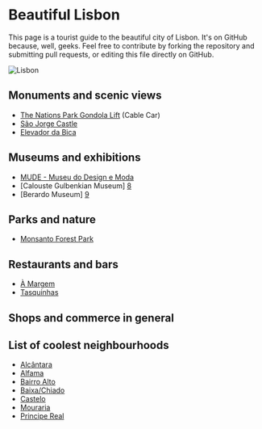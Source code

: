 # Beautiful Lisbon

This page is a tourist guide to the beautiful city of Lisbon. It's on GitHub because, well, geeks. Feel free to contribute by forking the repository and submitting pull requests, or editing this file
 directly on GitHub.
 
![Lisbon](https://upload.wikimedia.org/wikipedia/commons/thumb/4/44/CastleSaintGeorge.jpg/2880px-CastleSaintGeorge.jpg)

## Monuments and scenic views

* [The Nations Park Gondola Lift][3] (Cable Car)
* [São Jorge Castle][4]
* [Elevador da Bica][5]

## Museums and exhibitions

* [MUDE - Museu do Design e Moda][1]
* [Calouste Gulbenkian Museum] [8]
* [Berardo Museum] [9]

## Parks and nature

* [Monsanto Forest Park][7]

## Restaurants and bars

* [À Margem][2]
* [Tasquinhas][6]

## Shops and commerce in general

## List of coolest neighbourhoods

* [Alcântara][10]
* [Alfama][11]
* [Bairro Alto][12]
* [Baixa/Chiado][13]
* [Castelo][14]
* [Mouraria][15]
* [Principe Real][16]

[1]: http://www.mude.pt
[2]: http://www.lifecooler.com/artigo/comer/a-margem/364551/
[3]: http://www.telecabinelisboa.pt/epages/2060-120119.sf/en_GB/?ObjectPath=/Shops/2060-120119/Categories/Sobre_Telecabine_Lisboa
[4]: https://en.wikipedia.org/wiki/S%C3%A3o_Jorge_Castle
[5]: https://pt.wikipedia.org/wiki/Elevador_da_Bica
[6]: https://www.facebook.com/mercadodecampodeourique
[7]: https://en.wikipedia.org/wiki/Monsanto_Forest_Park
[8]:http://www.gulbenkian.pt/Institucional/pt/Homepage
[9]: http://www.museuberardo.pt/
[10]: http://www.golisbon.com/sight-seeing/sao-pedro-alcantara.html
[11]: https://en.wikipedia.org/wiki/Alfama
[12]: http://www.tripadvisor.com/Attraction_Review-g189158-d195105-Reviews-Bairro_Alto-Lisbon_Lisbon_District_Central_Portugal.html
[13]: http://www.10best.com/destinations/portugal/lisbon/baixa-chiado/
[14]: http://www.thelisbonconnection.com/walking-around-lisbon-castle-of-st-georges-picturesque-neighborhood-santa-cruz-mercearia-castello-cafe/
[15]: http://www.thelisbonconnection.com/lisbon-tourist-guide-josephine-walk-in-area-mouraria-maze-of-narrow-moorish-style-streets-shopping-drinking-ginja-fado/
[16]: http://www.golisbon.com/sight-seeing/principe-real.html

